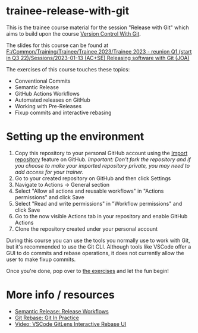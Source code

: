 # trainee-release-with-git

This is the trainee course material for the session "Release with Git" which
aims to build upon the course [Version Control With Git](https://github.com/Lundalogik/version-control-with-git).

The slides for this course can be found at <a href="file:///F|/Common/Training/Trainee/Trainee 2023/Trainee 2023 - reunion Q1 (start in Q3 22)/Sessions/2023-01-13 (AC+SE) Releasing software with Git (JOA)">
  F:/Common/Training/Trainee/Trainee 2023/Trainee 2023 - reunion Q1 (start in Q3 22)/Sessions/2023-01-13 (AC+SE) Releasing software with Git (JOA)
</a>

The exercises of this course touches these topics:

* Conventional Commits
* Semantic Release
* GitHub Actions Workflows
* Automated releases on GitHub
* Working with Pre-Releases
* Fixup commits and interactive rebasing

# Setting up the environment

1. Copy this repository to your personal GitHub account using the [Import repository](https://docs.github.com/en/get-started/importing-your-projects-to-github/importing-source-code-to-github/importing-a-repository-with-github-importer) feature on GitHub. _Important: Don't fork the repository and if you choose to make your imported repository private, you may need to add access for your trainer._
2. Go to your created repository on GitHub and then click Settings
3. Navigate to Actions -> General section
4. Select "Allow all actions and reusable workflows" in "Actions permissions" and click Save
5. Select "Read and write permissions" in "Workflow permissions" and click Save
6. Go to the now visible Actions tab in your repository and enable GitHub Actions
7. Clone the repository created under your personal account

During this course you can use the tools you normally use to work with Git,
but it's recommended to use the Git CLI. Although tools like VSCode offer a GUI
to do commits and rebase operations, it does not currently allow the user to
make fixup commits.

Once you're done, pop over to [the exercises](exercises.md) and let the fun
begin!

# More info / resources

* [Semantic Release: Release Workflows](https://semantic-release.gitbook.io/semantic-release/recipes/release-workflow)
* [Git Rebase: Git In Practice](https://www.thinktecture.com/en/tools/demystifying-git-rebase)
* [Video: VSCode GitLens Interactive Rebase UI](https://www.youtube.com/watch?v=P5p71fguFNI)
